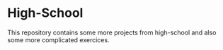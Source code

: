 # High-School
This repository contains some more projects from high-school and also some more complicated exercices.
